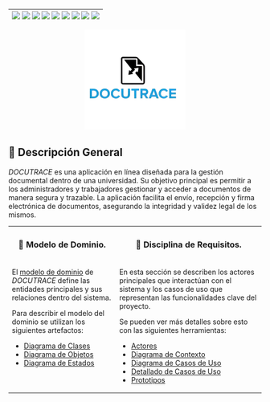 <div align=right>

| [![](https://img.shields.io/badge/-Inicio-FFF?style=flat&logo=Emlakjet&logoColor=black)](/README.md) [![](https://img.shields.io/badge/-Modelo_de_Dominio-FFF?style=flat&logo=LiveChat&logoColor=black)](/docs/modeloDeDominio/) [![](https://img.shields.io/badge/-Actores-FFF?style=flat&logo=openstreetmap&logoColor=black)](/docs/casosDeUso/actores/README.md/) [![](https://img.shields.io/badge/-Casos_De_Uso-FFF?style=flat&logo=openstreetmap&logoColor=black)](/docs/casosDeUso/diagramaCasosDeUso/README.md/) [![](https://img.shields.io/badge/-Detallado_Casos_De_Uso-FFF?style=flat&logo=openstreetmap&logoColor=black)](/docs/casosDeUso/detalladoCasosDeUso/README.md) [![](https://img.shields.io/badge/-Diagrama_De_Contexto-FFF?style=flat&logo=openstreetmap&logoColor=black)](/docs/casosDeUso/diagramaDeContexto/README.md) [![](https://img.shields.io/badge/-Prototipos-FFF?style=flat&logo=openstreetmap&logoColor=black)](/docs/casosDeUso/prototipos/README.md) [![](https://img.shields.io/badge/-Sesiones_de_Requisitado-FFF?style=flat&logo=Proton&logoColor=black)](/docs/sesiones/) [![](https://img.shields.io/badge/-Recursos_Adicionales-FFF?style=flat&logo=Proton&logoColor=black)](/docs/recursos/) |
| ----------------------------------------------------------------------------------------------------------------------------------------------------------------------------------------------------------------------------------------------------------------------------------------------------------------------------------------------------------------------------------------------------------------------------------------------------------------------------------------------------------------------------------------------------------------------------------------------------------------------------------------------------------------------------------------------------------------------------------------------------------------------------------------------------------------------------------------------------------------------------------------------------------------------------------------------------------------------------------------------------------------------------------------------------------------------------------------------------------------------------------------------------------------------------------------------------------------------------------------: |

</div>

<p align="center">
  <img src="docs/recursos/imagenes/docutraceLogoNoBackground.png" alt="DOCUTRACE Logo" width="200">
</p>

## 🔰 Descripción General

_DOCUTRACE_ es una aplicación en línea diseñada para la gestión documental dentro de una universidad. Su objetivo principal es permitir a los administradores y trabajadores gestionar y acceder a documentos de manera segura y trazable. La aplicación facilita el envío, recepción y firma electrónica de documentos, asegurando la integridad y validez legal de los mismos.

<table>
<tr>
<th>

### 🔰 Modelo de Dominio.

</th>
<th>

### 🔰 Disciplina de Requisitos.

</th>
</tr>
<tr></tr>
  <tr>
    <td valign=top>
      <p>El <a href="docs/modeloDeDominio/README.md">modelo de dominio</a> de <em>DOCUTRACE</em> define las entidades principales y sus relaciones dentro del sistema.</p>
      <p>Para describir el modelo del dominio se utilizan los siguientes artefactos:</p>
      <ul>
        <li><a href="docs/modeloDeDominio/README.md#diagrama-de-clases">Diagrama de Clases</a></li>
        <li><a href="docs/modeloDeDominio/README.md#diagrama-de-objetos">Diagrama de Objetos</a></li>
        <li><a href="docs/modeloDeDominio/README.md#diagrama-de-estados">Diagrama de Estados</a></li>
      </ul>
    </td>
<td valign=top>
      <p>En esta sección se describen los actores principales que interactúan con el sistema y los casos de uso que representan las funcionalidades clave del proyecto.</p>
      <p>Se pueden ver más detalles sobre esto con las siguientes herramientas:</p>
      <ul>
        <li><a href="docs/casosDeUso/actores/README.md">Actores</a></li>
        <li><a href="docs/casosDeUso/diagramaDeContexto/README.md">Diagrama de Contexto</a></li>
        <li><a href="docs/casosDeUso/diagramaCasosDeUso/README.md">Diagrama de Casos de Uso</a></li>
        <li><a href="docs/casosDeUso/detalladoCasosDeUso/README.md">Detallado de Casos de Uso</a></li>
        <li><a href="docs/casosDeUso/prototipos/README.md">Prototipos</a></li>
      </ul>
    </td>
  </tr>
</table>
